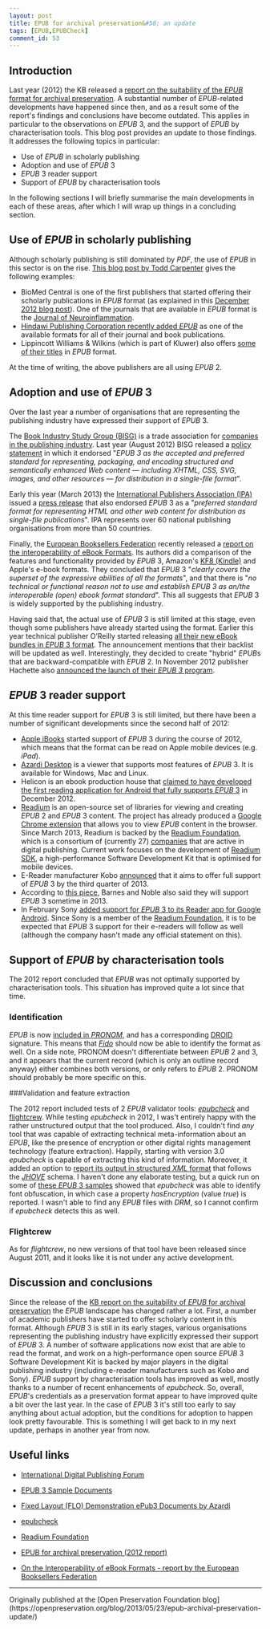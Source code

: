 ```yaml
---
layout: post
title: EPUB for archival preservation&#58; an update
tags: [EPUB,EPUBCheck]
comment_id: 53
---
```


## Introduction

Last year (2012) the KB released a [report on the suitability of the *EPUB* format for archival preservation](https://zenodo.org/record/839711). A substantial number of *EPUB*-related developments have happened since then, and as a result some of the report's findings and conclusions have become outdated. This applies in particular to the observations on *EPUB* 3, and the support of *EPUB* by characterisation tools. This blog post provides an update to those findings. It addresses the following topics in particular:

* Use of *EPUB* in scholarly publishing
* Adoption and use of *EPUB* 3
* *EPUB* 3 reader support
* Support of *EPUB* by characterisation tools

In the following sections I will briefly summarise the main developments in each of these areas, after which I will wrap up things in a concluding section.

<!-- more -->

## Use of *EPUB* in scholarly publishing

Although scholarly publishing is still dominated by *PDF*, the use of *EPUB* in this sector is on the rise. [This blog post by Todd Carpenter](http://scholarlykitchen.sspnet.org/2013/03/19/is-it-time-for-scholarly-journal-publishers-to-begin-distributing-articles-using-epub-3/) gives the following examples:

* BioMed Central is one of the first publishers that started offering their scholarly publications in *EPUB* format (as explained in this [December 2012 blog post](http://blogs.biomedcentral.com/bmcblog/2012/12/11/biomed-central-now-publishes-in-epub-format/)). One of the journals that are available in *EPUB* format is the  [Journal of Neuroinflammation](http://www.jneuroinflammation.com/content). 
* [Hindawi Publishing Corporation recently added *EPUB*](http://www.hindawi.com/epub/) as one of the available formats for all of their journal and book publications. 
* Lippincott Williams & Wilkins (which is part of Kluwer) also offers [some of their titles](http://journals.lww.com/pages/results.aspx?txtKeywords=epub) in *EPUB* format. 

At the time of writing, the above publishers are all using *EPUB* 2.

## Adoption and use of *EPUB* 3

Over the last year a number of organisations that are representing the publishing industry have expressed their support of *EPUB* 3. 

The [Book Industry Study Group (BISG)](http://www.bisg.org) is a trade association for [companies in  the publishing industry](http://www.bisg.org/directory/). Last year (August 2012) BISG released a [policy statement](http://www.bisg.org/what-we-do-4-155-pol-1201-endorsement-of-epub-3.php) in which it endorsed "*EPUB 3 as the accepted and preferred standard for representing, packaging, and encoding structured and semantically enhanced Web content — including XHTML, CSS, SVG, images, and other resources — for distribution in a single-file format*".

Early this year (March 2013) the [International Publishers Association (IPA)](http://www.internationalpublishers.org/) issued a [press release](http://www.internationalpublishers.org/images/stories/PR/2013/epub3pr_final.pdf) that also endorsed *EPUB* 3 as a "*preferred standard format for representing HTML and other web content for distribution as single-file publications*". IPA represents over 60 national publishing organisations from more than 50 countries.

Finally, the [European Booksellers Federation](http://www.europeanbooksellers.eu/) recently released a [report on the interoperability of eBook Formats](http://www.europeanbooksellers.eu/positionpaper/interoperability-e-books-formats). Its authors did a comparison of the features and functionality provided by *EPUB* 3, Amazon's [KF8 (Kindle)](https://en.wikipedia.org/wiki/Amazon_Kindle#Proprietary_formats_.28AZW.2C_KF8.29) and Apple's e-book formats. They concluded that *EPUB* 3 "*clearly covers the superset of the expressive abilities of all the formats*", and that there is "*no technical or functional reason not to use and establish EPUB 3 as an/the interoperable (open) ebook format standard*". This all suggests that *EPUB* 3 is widely supported by the publishing industry.

Having said that, the actual use of *EPUB* 3 is still limited at this stage, even though some publishers have already started using the format. Earlier this year technical publisher O’Reilly started releasing [all their new eBook bundles in *EPUB* 3 format](http://toc.oreilly.com/2013/02/oreillys-journey-to-epub-3.html). The announcement mentions that their backlist will be updated as well. Interestingly, they decided to create "hybrid" *EPUB*s that are backward-compatible with *EPUB* 2. In November 2012 publisher Hachette also [announced the launch of their *EPUB 3* program](http://www.digitalbookworld.com/2012/hachette-launches-epub3-program-committed-to-the-format/).


## *EPUB* 3 reader support

At this time reader support for *EPUB* 3 is still limited, but there have been a number of significant developments since the second half of 2012:

* [Apple iBooks](http://www.apple.com/apps/ibooks/) started support of *EPUB* 3 during the course of 2012, which means that the format can be read on Apple mobile devices (e.g. *iPad*). 
* [Azardi Desktop](http://azardi.infogridpacific.com/) is a viewer that supports most features of *EPUB* 3. It is available for Windows, Mac and Linux. 
* Helicon is an ebook production house that [claimed to have developed the first reading application for Android that fully supports *EPUB* 3](http://www.digitalbookworld.com/2012/helicon-books-claims-first-e-reader-for-android-with-full-epub3-support/) in December 2012.
* [Readium](http://readium.org/) is an open-source set of libraries for viewing and creating *EPUB* 2 and *EPUB* 3 content. The project has already produced a [Google Chrome extension](https://chrome.google.com/webstore/detail/empty-title/fepbnnnkkadjhjahcafoaglimekefifl?hl=en) that allows you to view *EPUB* content in the browser. Since March 2013, Readium is backed by the [Readium Foundation](http://readium.org/readium-foundation-announced), which is a consortium of (currently 27) [companies](http://readium.org/membership) that are active in digital publishing. Current work focuses on the development of [Readium SDK](http://readium.org/projects/readium-sdk), a high-performance Software Development Kit that is optimised for mobile devices. 
* E-Reader manufacturer Kobo [announced](http://www.digitalbookworld.com/2012/kobo-to-fully-support-epub-3-by-third-quarter-2013/) that it aims to offer full support of *EPUB* 3 by the third quarter of 2013.
* According to [this piece](http://goodereader.com/blog/electronic-readers/the-conundrum-of-digital-publishing-html5-or-epub-3/), Barnes and Noble also said they will support *EPUB* 3 sometime in  2013.
* In February Sony [added support for *EPUB* 3 to its Reader app for Google Android](http://goodereader.com/blog/electronic-readers/sony-reader-for-android-updated-to-support-epub-3/). Since Sony is a member of the [Readium Foundation](http://readium.org/readium-foundation-announced), it is to be expected that *EPUB* 3 support for their e-readers will follow as well (although the company hasn't made any official statement on this).

## Support of *EPUB* by characterisation tools

The 2012 report concluded that *EPUB* was not optimally supported by characterisation tools. This situation has improved quite a lot since that time. 

### Identification

*EPUB* is now [included in *PRONOM*](http://www.nationalarchives.gov.uk/PRONOM/Format/proFormatSearch.aspx?status=detailReport&id=1270), and has a corresponding [DROID](http://www.nationalarchives.gov.uk/information-management/projects-and-work/droid.htm) signature. This means that [*Fido*](http://fido.openpreservation.org/) should now be able to identify the format as well. On a side note, PRONOM doesn't differentiate between *EPUB* 2 and 3, and it appears that the current record (which is only an outline record anyway) either combines both versions, or only refers to *EPUB* 2. PRONOM should probably be more specific on this.

###Validation and feature extraction

The 2012 report included tests of 2 *EPUB* validator tools: [*epubcheck*](http://code.google.com/p/epubcheck/) and [flightcrew](http://code.google.com/p/flightcrew/). While testing *epubcheck* in 2012, I was't entirely happy with the rather unstructured output that the tool produced. Also, I couldn't find *any* tool that was capable of extracting technical meta-information about an *EPUB*, like the presence of encryption or other digital rights management technology (feature extraction). Happily, starting with version 3.0 *epubcheck* is capable of extracting this kind of information. Moreover, it added an option to [report its output in structured *XML* format](http://code.google.com/p/epubcheck/wiki/Extraction) that follows the [*JHOVE*](http://sourceforge.net/projects/jhove/) schema. I haven't done any elaborate testing, but a quick run on some of [these *EPUB* 3 samples](http://code.google.com/p/epub-samples/) showed that *epubcheck* was able to identify font obfuscation, in which case a property *hasEncryption* (value *true*) is reported. I wasn't able to find any *EPUB* files with *DRM*, so I cannot confirm if *epubcheck* detects this as well.

### Flightcrew

As for *flightcrew*, no new versions of that tool have been released since August 2011, and it looks like it is not under any active development.

## Discussion and conclusions

Since the release of the [KB report on the suitability of *EPUB* for archival preservation](https://zenodo.org/record/839711) the *EPUB* landscape has changed rather a lot. First, a number of academic publishers have started to offer scholarly content in this format. Although *EPUB* 3 is still in its early stages, various organisations representing the publishing industry have explicitly expressed their support of *EPUB* 3. A number of software applications now exist that are able to read the format, and work on a high-performance open source *EPUB* 3 Software Development Kit is backed by major players in the digital publishing industry (including e-reader manufacturers such as Kobo and Sony). *EPUB* support by characterisation tools has improved as well, mostly thanks to a number of recent enhancements of *epubcheck*. So, overall, *EPUB*'s credentials as a preservation format appear to have improved quite a bit over the last year. In the case of *EPUB* 3 it's still too early to say anything about actual adoption, but the conditions for adoption to happen look pretty favourable. This is something I will get back to in my next update, perhaps in another year from now.   

## Useful links

* [International Digital Publishing Forum ](http://idpf.org/)

* [EPUB 3 Sample Documents](http://code.google.com/p/epub-samples/)

* [Fixed Layout (FLO) Demonstration ePub3 Documents by Azardi](http://azardi.infogridpacific.com/resources.html)

* [epubcheck](http://code.google.com/p/epubcheck/)

* [Readium Foundation](http://readium.org/)

* [EPUB for archival preservation (2012 report)](https://zenodo.org/record/839711)

* [On the Interoperability of eBook Formats - report by the European Booksellers Federation](http://www.europeanbooksellers.eu/positionpaper/interoperability-e-books-formats)

<hr>
Originally published at the [Open Preservation Foundation blog](https://openpreservation.org/blog/2013/05/23/epub-archival-preservation-update/)
